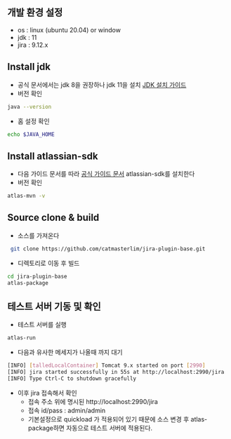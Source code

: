 
## 개발 환경 설정

- os : linux (ubuntu 20.04)  or window 
- jdk : 11
- jira : 9.12.x

## Install jdk 
- 공식 문서에서는 jdk 8을 권장하나 jdk 11을 설치 [ JDK 설치 가이드 ](https://confluence.atlassian.com/adminjiraserver/installing-java-938846828.html)
- 버전 확인
```bash
java --version
```
- 홈 설정 확인
```bash
echo $JAVA_HOME
```
## Install atlassian-sdk 
 - 다음 가이드 문서를 따라 [공식 가이드 문서](https://developer.atlassian.com/server/framework/atlassian-sdk/downloads/) atlassian-sdk를 설치한다 
 - 버전 확인
```bash
atlas-mvn -v 
```

## Source clone & build
 - 소스를 가져온다 
```bash
 git clone https://github.com/catmasterlim/jira-plugin-base.git
```
- 디렉토리로 이동 후 빌드
```bash
cd jira-plugin-base
atlas-package
```

## 테스트 서버 기동 및 확인
- 테스트 서버를 실행
```bash
atlas-run
```
- 다음과 유사한 메세지가 나올때 까지 대기
```bash
[INFO] [talledLocalContainer] Tomcat 9.x started on port [2990]
[INFO] jira started successfully in 55s at http://localhost:2990/jira
[INFO] Type Ctrl-C to shutdown gracefully
```
- 이후 jira 접속해서 확인
	- 접속 주소 위에 명시된 http://localhost:2990/jira
	- 접속 id/pass : admin/admin
	- 기본설정으로 quickload 가 적용되어 있기 때문에 소스 변경 후 atlas-package하면 자동으로 테스트 서버에 적용된다.